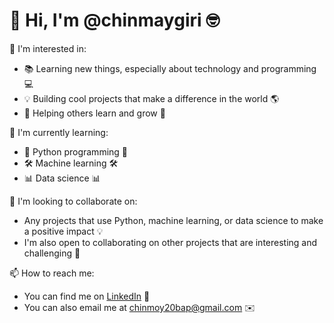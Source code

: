 # 👋 Hi, I'm @chinmaygiri 🤓

👀 I'm interested in:

* 📚 Learning new things, especially about technology and programming 💻
* 💡 Building cool projects that make a difference in the world 🌎
* 🤝 Helping others learn and grow 👫

🌱 I'm currently learning:

* 🐍 Python programming 🐍
* 🛠️ Machine learning 🛠️
* 📊 Data science 📊

💞️ I'm looking to collaborate on:

* Any projects that use Python, machine learning, or data science to make a positive impact 💡
* I'm also open to collaborating on other projects that are interesting and challenging 🤔

📫 How to reach me:

* You can find me on [LinkedIn](https://www.linkedin.com/in/chinmay-giri-91232791/) 🔗
* You can also email me at chinmoy20bap@gmail.com ✉️
